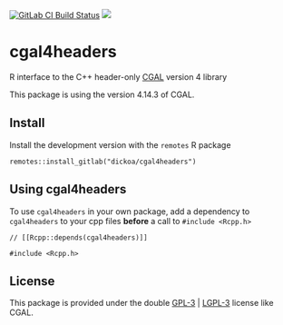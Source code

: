 [![GitLab CI Build
Status](https://gitlab.com/dickoa/cgal4headers/badges/master/pipeline.svg)](https://gitlab.com/dickoa/cgal4headers/pipelines)
[![](http://www.r-pkg.org/badges/version/cgal4headers)](http://www.r-pkg.org/pkg/cgal4headers)


# cgal4headers

R interface to the C++ header-only [CGAL](https://www.cgal.org) version 4 library

This package is using the version 4.14.3 of CGAL.

## Install


Install the development version with the `remotes` R package

```
remotes::install_gitlab("dickoa/cgal4headers")
```

## Using cgal4headers


To use `cgal4headers` in your own package, add a dependency to `cgal4headers` to your cpp files **before** a call to `#include <Rcpp.h>`

```
// [[Rcpp::depends(cgal4headers)]]

#include <Rcpp.h>
```

## License

This package is provided under the double [GPL-3](https://www.gnu.org/licenses/gpl-3.0.en.html) | [LGPL-3](https://www.gnu.org/licenses/lgpl-3.0.en.html) license like CGAL.
